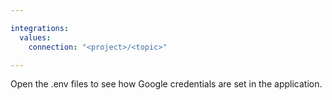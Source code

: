 ```yaml
---

integrations:
  values:
    connection: "<project>/<topic>"

---
```


Open the .env files to see how Google credentials are set in the application.
